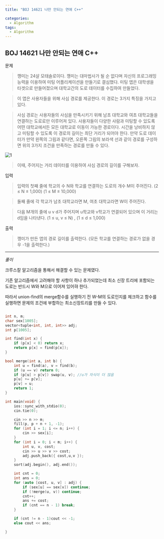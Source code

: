 ```yaml
---
title: "BOJ 14621 나만 안되는 연애 C++"

categories:
  - Algorithm
tags:
  - Algorithm
---
```


## BOJ 14621 나만 안되는 연애 C++

문제

> 깽미는 24살 모태솔로이다. 깽미는 대마법사가 될 순 없다며 자신의 프로그래밍 능력을 이용하여 미팅 어플리케이션을 만들기로 결심했다. 미팅 앱은 대학생을 타겟으로 만들어졌으며 대학교간의 도로 데이터를 수집하여 만들었다.

> 이 앱은 사용자들을 위해 사심 경로를 제공한다. 이 경로는 3가지 특징을 가지고 있다.

> 사심 경로는 사용자들의 사심을 만족시키기 위해 남초 대학교와 여초 대학교들을 연결하는 도로로만 이루어져 있다.
> 사용자들이 다양한 사람과 미팅할 수 있도록 어떤 대학교에서든 모든 대학교로 이동이 가능한 경로이다.
> 시간을 낭비하지 않고 미팅할 수 있도록 이 경로의 길이는 최단 거리가 되어야 한다.
> 만약 도로 데이터가 만약 왼쪽의 그림과 같다면, 오른쪽 그림의 보라색 선과 같이 경로를 구성하면 위의 3가지 조건을 만족하는 경로를 만들 수 있다.

![1](https://onlinejudgeimages.s3-ap-northeast-1.amazonaws.com/problem/14621/1.png)

> 이때, 주어지는 거리 데이터를 이용하여 사심 경로의 길이를 구해보자.

입력

> 입력의 첫째 줄에 학교의 수 N와 학교를 연결하는 도로의 개수 M이 주어진다. (2 ≤ N ≤ 1,000) (1 ≤ M ≤ 10,000)

> 둘째 줄에 각 학교가 남초 대학교라면 M, 여초 대학교라면 W이 주어진다.

> 다음 M개의 줄에 u v d가 주어지며 u학교와 v학교가 연결되어 있으며 이 거리는 d임을 나타낸다. (1 ≤ u, v ≤ N) , (1 ≤ d ≤ 1,000)

출력

> 깽미가 만든 앱의 경로 길이를 출력한다. (모든 학교를 연결하는 경로가 없을 경우 -1을 출력한다.)

---

_풀이_

크루스칼 알고리즘을 통해서 해결할 수 있는 문제였다.

기존 알고리즘에서 고려해야 할 사항이 하나 추가되었는데 최소 신장 트리에 포함되는 도로는 반드시 W와 M으로 이어져 있어햐 한다.

따라서 union-find의 merge함수를 실행하기 전 W-M의 도로인지를 체크하고 함수를 실행하면 문제의 조건에 부합하는 최소신장트리를 만들 수 있다.

```c++

int n, m;
char sex[1005];
vector<tuple<int, int, int>> adj;
int p[1005];

int find(int x) {
    if (p[x] < 0) return x;
    return p[x] = find(p[x]);
}

bool merge(int a, int b) {
    int u = find(a), v = find(b);
    if (u == v) return 0;
    if (p[u] > p[v]) swap(u, v); //u가 자식이 더 많음
    p[u] += p[v];
    p[v] = u;
    return 1;
}

int main(void) {
    ios::sync_with_stdio(0);
    cin.tie(0);

    cin >> n >> m;
    fill(p, p + n + 1, -1);
    for (int i = 1; i <= n; i++) {
        cin >> sex[i];
    }
    for (int i = 0; i < m; i++) {
        int u, v, cost;
        cin >> u >> v >> cost;
        adj.push_back({ cost,u,v });
    }
    sort(adj.begin(), adj.end());

    int cnt = 0;
    int ans = 0;
    for (auto [cost, u, v] : adj) {
        if (sex[u] == sex[v]) continue;
        if (!merge(u, v)) continue;
        cnt++;
        ans += cost;
        if (cnt == n - 1) break;
    }

    if (cnt != n - 1)cout << -1;
    else cout << ans;

}

```
